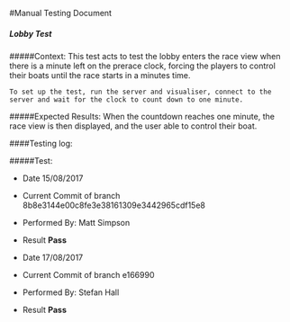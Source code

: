 #Manual Testing Document 


##### Lobby Test
#####Context:
    This test acts to test the lobby enters the race view when there is a minute left on the prerace clock,
    forcing the players to control their boats until the race starts in a minutes time.
    
    To set up the test, run the server and visualiser, connect to the server and wait for the clock to count down to one minute. 
    
#####Expected Results:
    When the countdown reaches one minute, the race view is then displayed, and the user able to control their boat.
    

####Testing log:

#####Test:
   
- Date  15/08/2017
- Current Commit of branch  8b8e3144e00c8fe3e38161309e3442965cdf15e8
- Performed By: Matt Simpson
- Result    **Pass**

- Date  17/08/2017
- Current Commit of branch  e166990
- Performed By: Stefan Hall
- Result    **Pass**

    

    
